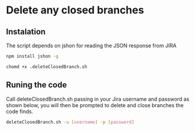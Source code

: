 # Delete any closed branches

## Instalation
The script depends on jshon for reading the JSON response from JIRA

```bash
npm install jshon -g

chomd +x .deleteClosedBranch.sh
```

## Runing the code
Call deleteClosedBranch.sh passing in your Jira username and password as shown below, you will then be prompted to delete and close branches the code finds.

```bash
deleteClosedBranch.sh -u [username] -p [password]
```
